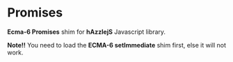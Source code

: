 Promises
========

**Ecma-6 Promises** shim for **hAzzlejS** Javascript library.

**Note!!** You need to load the **ECMA-6 setImmediate** shim first, else it will not work.


